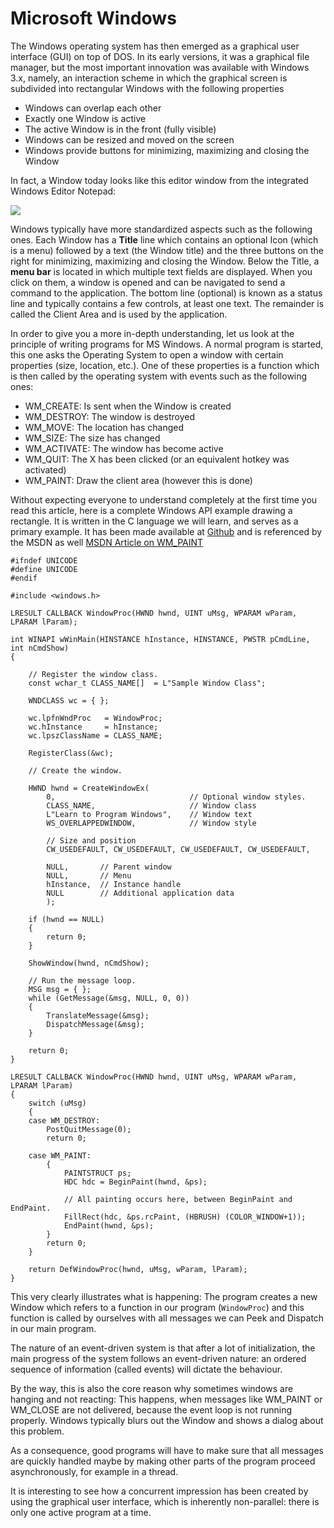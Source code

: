# Microsoft Windows

The Windows operating system has then emerged as a graphical user interface (GUI) on top of DOS. In its early versions, it was a graphical file manager, but the most important innovation was available with Windows 3.x, namely, an interaction scheme in which the graphical screen is subdivided into rectangular Windows with the following properties 
- Windows can overlap each other
- Exactly one Window is active
- The active Window is in the front (fully visible)
- Windows can be resized and moved on the screen
- Windows provide buttons for minimizing, maximizing and closing the Window

In fact, a Window today looks like this editor window from the integrated Windows Editor Notepad:

![](upload_448afbae534828e14ed0c58cc5039caa.png)

Windows typically have more standardized aspects such as the following ones. Each Window has a **Title** line which contains an optional Icon (which is a menu) followed by a text (the Window title) and the three buttons on the right for minimizing, maximizing and closing the Window.
Below the Title, a **menu bar** is located in which multiple text fields are displayed. When you click on them, a window is opened and can be navigated to send a command to the application. The bottom line (optional) is known as a status line and typically contains a few controls, at least one text. The remainder is called the Client Area and is used by the application.

In order to give you a more in-depth understanding, let us look at the principle of writing programs for MS Windows. A normal program is started, this one asks the Operating System to open a window with certain properties (size, location, etc.). One of these properties is a function which is then called by the operating system with events such as the following ones:

- WM_CREATE: Is sent when the Window is created
- WM_DESTROY: The window is destroyed
- WM_MOVE: The location has changed
- WM_SIZE: The size has changed
- WM_ACTIVATE: The window has become active
- WM_QUIT: The X has been clicked (or an equivalent hotkey was activated)
- WM_PAINT: Draw the client area (however this is done)


Without expecting everyone to understand completely at the first time you read this article, here is a complete Windows API example drawing a rectangle. It is written in the C language we will learn, and serves as a primary example. It has been made available at [Github](https://github.com/microsoft/Windows-classic-samples/blob/18cbd05ee44455cd7552804dcf2c9d6db619b412/Samples/Win7Samples/begin/LearnWin32/HelloWorld/cpp/main.cpp)
and is referenced by the MSDN as well [MSDN Article on WM_PAINT](https://learn.microsoft.com/en-us/windows/win32/gdi/wm-paint)

```
#ifndef UNICODE
#define UNICODE
#endif 

#include <windows.h>

LRESULT CALLBACK WindowProc(HWND hwnd, UINT uMsg, WPARAM wParam, LPARAM lParam);

int WINAPI wWinMain(HINSTANCE hInstance, HINSTANCE, PWSTR pCmdLine, int nCmdShow)
{

    // Register the window class.
    const wchar_t CLASS_NAME[]  = L"Sample Window Class";
    
    WNDCLASS wc = { };

    wc.lpfnWndProc   = WindowProc;
    wc.hInstance     = hInstance;
    wc.lpszClassName = CLASS_NAME;

    RegisterClass(&wc);

    // Create the window.

    HWND hwnd = CreateWindowEx(
        0,                              // Optional window styles.
        CLASS_NAME,                     // Window class
        L"Learn to Program Windows",    // Window text
        WS_OVERLAPPEDWINDOW,            // Window style

        // Size and position
        CW_USEDEFAULT, CW_USEDEFAULT, CW_USEDEFAULT, CW_USEDEFAULT,

        NULL,       // Parent window    
        NULL,       // Menu
        hInstance,  // Instance handle
        NULL        // Additional application data
        );

    if (hwnd == NULL)
    {
        return 0;
    }

    ShowWindow(hwnd, nCmdShow);

    // Run the message loop.
    MSG msg = { };
    while (GetMessage(&msg, NULL, 0, 0))
    {
        TranslateMessage(&msg);
        DispatchMessage(&msg);
    }

    return 0;
}

LRESULT CALLBACK WindowProc(HWND hwnd, UINT uMsg, WPARAM wParam, LPARAM lParam)
{
    switch (uMsg)
    {
    case WM_DESTROY:
        PostQuitMessage(0);
        return 0;

    case WM_PAINT:
        {
            PAINTSTRUCT ps;
            HDC hdc = BeginPaint(hwnd, &ps);

            // All painting occurs here, between BeginPaint and EndPaint.
            FillRect(hdc, &ps.rcPaint, (HBRUSH) (COLOR_WINDOW+1));
            EndPaint(hwnd, &ps);
        }
        return 0;
    }

    return DefWindowProc(hwnd, uMsg, wParam, lParam);
}

```

This very clearly illustrates what is happening: The program creates a new Window which refers to a function in our program (`WindowProc`) and this function is called by ourselves with all messages we can Peek and Dispatch in our main program.

The nature of an event-driven system is that after a lot of initialization, the main progress of the system follows an event-driven nature: an ordered sequence of information (called events) will dictate the behaviour.

By the way, this is also the core reason why sometimes windows are hanging and not reacting: This happens, when messages like WM_PAINT or WM_CLOSE are not delivered, because the event loop is not running properly. Windows typically blurs out the Window and shows a dialog about this problem. 

As a consequence, good programs will have to make sure that all messages are quickly handled maybe by making other parts of the program proceed asynchronously, for example in a thread.

It is interesting to see how a concurrent impression has been created by using the graphical user interface, which is inherently non-parallel: there is only one active program at a time.

